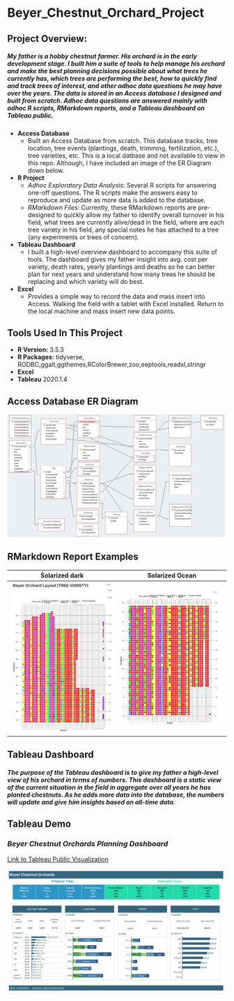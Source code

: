 # Beyer_Chestnut_Orchard_Project

## Project Overview:

##### My father is a hobby chestnut farmer.  His orchard is in the early development stage.  I built him a suite of tools to help manage his orchard and make the best planning decisions possible about what trees he currently has, which trees are performing the best, how to quickly find and track trees of interest, and other adhoc data questions he may have over the years.  The data is stored in an Access database I designed and built from scratch.  Adhoc data questions are answered mainly with adhoc R scripts, RMarkdown reports, and a Tableau dashboard on Tableau public.

- **Access Database** 
  - Built an Access Database from scratch.  This database tracks, tree location, tree events (plantings, death, trimming, fertilization, etc.), tree varieties, etc.  This is a local datbase and not available to view in this repo.  Although, I have included an image of the ER Diagram down below.
- **R Project**
  - *Adhoc Exploratory Data Analysis*:  Several R scripts for answering one-off questions.  The R scripts make the answers easy to reproduce and update as more data is added to the database. 
  - *RMarkdown Files*:  Currently, these RMarkdown reports are pre-designed to quickly allow my father to identify overall turnover in his field, what trees are currently alive/dead in the field, where are each tree variety in his field, any special notes he has attached to a tree (any experiments or trees of concern).
- **Tableau Dashboard**
  - I built a high-level overview dashboard to accompany this suite of tools.  The dashboard gives my father insight into avg. cost per variety, death rates, yearly plantings and deaths so he can better plan for next years and understand how many trees he should be replacing and which variety will do best.
- **Excel**
  - Provides a simple way to record the data and mass insert into Access.  Walking the field with a tablet with Excel installed.  Return to the local machine and mass insert new data points.  
  
 
## Tools Used In This Project
- **R Version:** 3.5.3
- **R Packages:** tidyverse, RODBC,ggalt,ggthemes,RColorBrewer,zoo,eeptools,readxl,stringr
- **Excel**
- **Tableau** 2020.1.4
 

## Access Database ER Diagram 
<img src="https://github.com/abrambeyer/Beyer_Chestnut_Orchard_Project/blob/main/er_diagram.PNG" width="500">

## RMarkdown Report Examples

Solarized dark             |  Solarized Ocean
:-------------------------:|:-------------------------:
<img src="https://github.com/abrambeyer/Beyer_Chestnut_Orchard_Project/blob/main/beyer_orchard_tree_variety_layout1.PNG" width="500">  |  <img src="https://github.com/abrambeyer/Beyer_Chestnut_Orchard_Project/blob/main/beyer_orchard_tree_variety_layout2.PNG" width="500">



## Tableau Dashboard
##### The purpose of the Tableau dashboard is to give my father a high-level view of his orchard in terms of numbers.  This dashboard is a static view of the current situation in the field in aggregate over all years he has planted chestnuts.  As he adds more data into the database, the numbers will update and give him insights based on all-time data.

## Tableau Demo


### ***Beyer Chestnut Orchards Planning Dashboard***
[Link to Tableau Public Visualization](https://public.tableau.com/profile/abrambeyer#!/vizhome/BeyerChestnutOrchardsPlanningDashboard/BeyerChestnutOrchardsMain)  

<img src="https://github.com/abrambeyer/Beyer_Chestnut_Orchard_Project/blob/main/beyer_chestnut_orchards_planning_dashboard_gif.gif" width="500">
  
